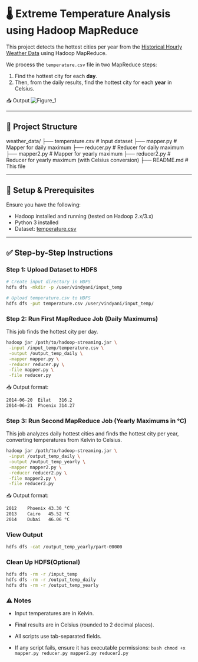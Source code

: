 # 🌡️ Extreme Temperature Analysis using Hadoop MapReduce

This project detects the hottest cities per year from the [Historical Hourly Weather Data](https://www.kaggle.com/datasets/selfishgene/historical-hourly-weather-data) using Hadoop MapReduce.

We process the `temperature.csv` file in two MapReduce steps:
1. Find the hottest city for each **day**.
2. Then, from the daily results, find the hottest city for each **year** in Celsius.

📥 Output
![Figure_1](https://github.com/user-attachments/assets/6a89c7ab-8a86-463e-bcca-1f2bf2ebe7f0)

---

## 📁 Project Structure

weather_data/
    ├── temperature.csv # Input dataset
    ├── mapper.py # Mapper for daily maximum
    ├── reducer.py # Reducer for daily maximum
    ├── mapper2.py # Mapper for yearly maximum
    ├── reducer2.py # Reducer for yearly maximum (with Celsius conversion)
    ├── README.md # This file 

---
## 📌 Setup & Prerequisites

Ensure you have the following:
- Hadoop installed and running (tested on Hadoop 2.x/3.x)
- Python 3 installed
- Dataset: [temperature.csv](https://www.kaggle.com/datasets/selfishgene/historical-hourly-weather-data)

---

## ✅ Step-by-Step Instructions

### Step 1: Upload Dataset to HDFS

```bash
# Create input directory in HDFS
hdfs dfs -mkdir -p /user/vindyani/input_temp

# Upload temperature.csv to HDFS
hdfs dfs -put temperature.csv /user/vindyani/input_temp/

```

### Step 2: Run First MapReduce Job (Daily Maximums)

This job finds the hottest city per day.

```bash
hadoop jar /path/to/hadoop-streaming.jar \
 -input /input_temp/temperature.csv \
 -output /output_temp_daily \
 -mapper mapper.py \
 -reducer reducer.py \
 -file mapper.py \
 -file reducer.py

```
📥 Output format:

```bash
2014-06-20	Eilat	316.2
2014-06-21	Phoenix	314.27
```

### Step 3: Run Second MapReduce Job (Yearly Maximums in °C)

This job analyzes daily hottest cities and finds the hottest city per year, converting temperatures from Kelvin to Celsius.

```bash
hadoop jar /path/to/hadoop-streaming.jar \
 -input /output_temp_daily \
 -output /output_temp_yearly \
 -mapper mapper2.py \
 -reducer reducer2.py \
 -file mapper2.py \
 -file reducer2.py
```
📥 Output format:

```bash
2012	Phoenix	43.30 °C
2013	Cairo	45.52 °C
2014	Dubai	46.06 °C
```
### View Output

```bash
hdfs dfs -cat /output_temp_yearly/part-00000
```

### Clean Up HDFS(Optional)

```bash
hdfs dfs -rm -r /input_temp
hdfs dfs -rm -r /output_temp_daily
hdfs dfs -rm -r /output_temp_yearly
```

### ⚠️ Notes

- Input temperatures are in Kelvin.

- Final results are in Celsius (rounded to 2 decimal places).

- All scripts use tab-separated fields.

- If any script fails, ensure it has executable permissions: ```bash chmod +x mapper.py reducer.py mapper2.py reducer2.py```
